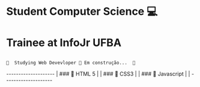# Student Computer Science &#128187;
# Trainee at InfoJr UFBA



## <h4 align="center"> 
	🚧  Studying Web Devevloper 🚀 Em construção...  🚧
</h4>
--------------------
                   |
### 🚀 HTML 5     |
                   |
### 🚀 CSS3       |
                   |
### 🚀 Javascript  |
                   |
--------------------
